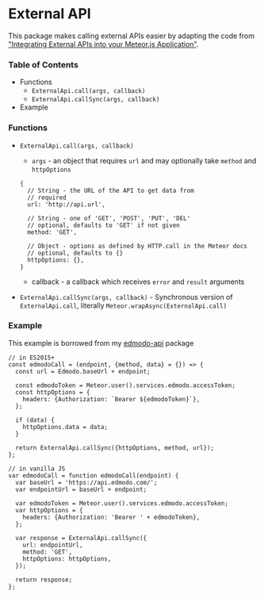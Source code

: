 # External API

This package makes calling external APIs easier by adapting the code from ["Integrating External APIs into your Meteor.js Application"](https://dzone.com/articles/integrating-external-apis-your).

### Table of Contents
  * Functions
    * `ExternalApi.call(args, callback)`
    * `ExternalApi.callSync(args, callback)`
  * Example

### Functions

* `ExternalApi.call(args, callback)`
  * `args` - an object that requires `url` and may optionally take `method` and `httpOptions`

  ```
  {
    // String - the URL of the API to get data from
    // required
    url: 'http://api.url',

    // String - one of 'GET', 'POST', 'PUT', 'DEL'
    // optional, defaults to 'GET' if not given
    method: 'GET',

    // Object - options as defined by HTTP.call in the Meteor docs
    // optional, defaults to {}
    httpOptions: {},
  }
  ```
  * callback - a callback which receives `error` and `result` arguments

* `ExternalApi.callSync(args, callback)` - Synchronous version of `ExternalApi.call`, literally `Meteor.wrapAsync(ExternalApi.call)`

### Example

This example is borrowed from my [edmodo-api](https://atmospherejs.com/merlin/edmodo-api) package

```
// in ES2015+
const edmodoCall = (endpoint, {method, data} = {}) => {
  const url = Edmodo.baseUrl + endpoint;

  const edmodoToken = Meteor.user().services.edmodo.accessToken;
  const httpOptions = {
    headers: {Authorization: `Bearer ${edmodoToken}`},
  };

  if (data) {
    httpOptions.data = data;
  }

  return ExternalApi.callSync({httpOptions, method, url});
};

// in vanilla JS
var edmodoCall = function edmodoCall(endpoint) {
  var baseUrl = 'https://api.edmodo.com/';
  var endpointUrl = baseUrl + endpoint;

  var edmodoToken = Meteor.user().services.edmodo.accessToken;
  var httpOptions = {
    headers: {Authorization: 'Bearer ' + edmodoToken},
  };

  var response = ExternalApi.callSync({
    url: endpointUrl,
    method: 'GET',
    httpOptions: httpOptions,
  });

  return response;
};
```
